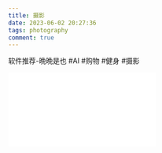 ```yaml
---
title: 摄影
date: 2023-06-02 20:27:36
tags: photography
comment: true
---
```

软件推荐-晩晩是也
#AI #购物 #健身 #摄影
<iframe src="[//player.bilibili.com/player.html?aid=59317437&bvid=BV1Pt411G7qh&cid=103365806&page=1](https://www.bilibili.com/video/BV13g4y177be?vd_source=994a4ef39460ebd219b384d69fbbe600)" scrolling="no" border="0" frameborder="no" framespacing="0" allowfullscreen="true"> </iframe>

